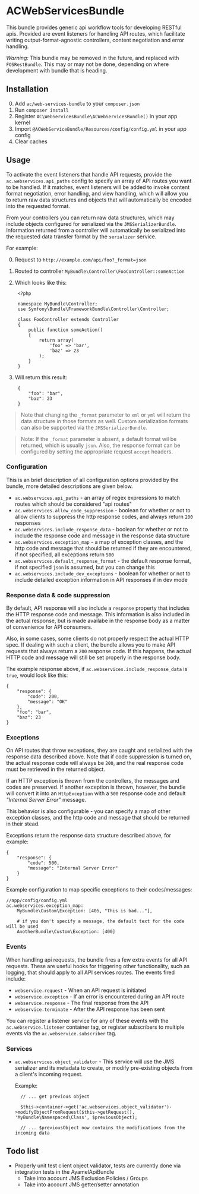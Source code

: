 # ACWebServicesBundle #

This bundle provides generic api workflow tools for developing RESTful apis.  Provided are event listeners for handling API routes, which facilitate writing output-format-agnostic controllers, content negotiation and error handling.

*Warning:*  This bundle may be removed in the future, and replaced with `FOSRestBundle`.  This may or may not be done, depending on where development with bundle that is heading.

## Installation ##

0. Add `ac/web-services-bundle` to your `composer.json`
1. Run `composer install`
2. Register `AC\WebServicesBundle\ACWebServicesBundle()` in your app kernel
3. Import `@ACWebServiceBundle/Resources/config/config.yml` in your app config
4. Clear caches
	
## Usage ##

To activate the event listeners that handle API requests, provide the `ac.webservices.api_paths` config to specify an array of API routes you want to be handled.  If it matches, event listeners will be added to invoke content format negotiation, error handling, and view handling, which will allow you to return raw data structures and objects that will automatically be encoded into the requested format.

From your controllers you can return raw data structures, which may include objects configured for serialized via the `JMSSerializerBundle`.  Information returned
from a controller will automatically be serialized into the requested data transfer format by the `serializer` service.

For example:

0. Request to `http://example.com/api/foo?_format=json`
1. Routed to controller `MyBundle\Controller\FooController::someAction`
2. Which looks like this:

        <?php

        namespace MyBundle\Controller;
        use Symfony\Bundle\FrameworkBundle\Controller\Controller;

        class FooController extends Controller
        {
            public function someAction()
            {
                return array(
                    'foo' => 'bar',
                    'baz' => 23
                );
            }
        }

3. Will return this result:

        {
            "foo": "bar",
            "baz": 23
        }
        
> Note that changing the `_format` parameter to `xml` or `yml` will return the data structure in those formats as well.  Custom serialization formats
> can also be supported via the `JMSSerializerBundle`.

> Note: If the `_format` parameter is absent, a default format wil be returned, which is usually `json`.  Also, the response format can be configured by setting
> the appropriate request `accept` headers.

### Configuration ###

This is an brief description of all configuration options provided by the bundle, more detailed descriptions are given below.

* `ac.webservices.api_paths` - an array of regex expressions to match routes which should be considered "api routes"
* `ac.webservices.allow_code_suppression` - boolean for whether or not to allow clients to suppress the http response codes, and always return `200` responses
* `ac.webservices.include_response_data` - boolean for whether or not to include the response code and message in the response data structure
* `ac.webservices.exception_map` - a map of exception classes, and the http code and message that should be returned if they are encountered, if not specified, all exceptions return `500`
* `ac.webservices.default_response_format` - the default response format, if not specified `json` is assumed, but you can change this
* `ac.webservices.include_dev_exceptions` - boolean for whether or not to include detailed exception information in API responses if in dev mode

### Response data & code suppression ###

By default, API response will also include a `response` property that includes the HTTP response code and message.  This
information is also included in the actual response, but is made availabe in the response body as a matter of convenience
for API consumers.

Also, in some cases, some clients do not properly respect the actual HTTP spec.  If dealing with such a client, the bundle
allows you to make API requests that always return a `200` response code.  If this happens, the actual HTTP code and message
will still be set properly in the response body.

The example response above, if `ac.webservices.include_response_data` is `true`, would look like this:

    {
        "response": {
            "code": 200,
            "message": "OK"
        },
        "foo": "bar",
        "baz": 23
    }

### Exceptions ###

On API routes that throw exceptions, they are caught and serialized with the response data described above.  Note that
if code suppression is turned on, the actual response code will always be `200`, and the real response code must be
retrieved in the returned object.

If an HTTP exception is thrown from the controllers, the messages and codes are preserved.  If another exception is thrown, however,
the bundle will convert it into an `HttpException` with a `500` response code and default *"Internal Server Error"* message.

This behavior is also configurable - you can specify a map of other exception classes, and the http code and message that should
be returned in their stead.

Exceptions return the response data structure described above, for example:

    {
        "response": {
            "code": 500,
            "message": "Internal Server Error"
        }
    }

Example configuration to map specific exceptions to their codes/messages:

    //app/config/config.yml
    ac.webservices.exception_map:
        MyBundle\Custom\Exception: [405, "This is bad..."],
        
        # if you don't specify a message, the default text for the code will be used
        AnotherBundle\Custom\Exception: [400]

### Events ###

When handling api requests, the bundle fires a few extra events for all API requests.  These are useful hooks for triggering other 
functionality, such as logging, that should apply to all API services routes.  The events fired include:

* `webservice.request` - When an API request is initiated
* `webservice.exception` - If an error is encountered during an API route
* `webservice.response` - The final response from the API
* `webservice.terminate` - After the API response has been sent

You can register a listener service for any of these events with the `ac.webservice.listener` container tag, or register
subscribers to multiple events via the `ac.webservice.subscriber` tag.

### Services ###

* `ac.webservices.object_validator` - This service will use the JMS serializer and its metadata to create, or modify pre-existing
objects from a client's incoming request.

    Example:
        
        // ... get previous object

        $this->container->get('ac.webservices.object_validator')->modifyObjectFromRequest($this->getRequest(), 'MyBundle\Namespaced\Class', $previousObject);
        
        // ... $previousObject now contains the modifications from the incoming data

## Todo list ##

* Properly unit test client object validator, tests are currently done via integration tests in the AyamelApiBundle
    * Take into account JMS Exclusion Policies / Groups
    * Take into account JMS getter/setter annotation

